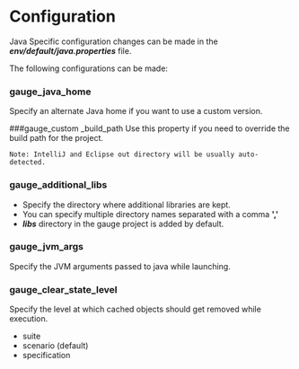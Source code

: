 # Configuration

Java Specific configuration changes can be made in the ***env/default/java.properties*** file.

The following configurations can be made:

### gauge_java_home
Specify an alternate Java home if you want to use a custom version.


###gauge_custom _build_path
Use this property if you need to override the build path for the project.
````
Note: IntelliJ and Eclipse out directory will be usually auto-detected.
````


### gauge_additional_libs
* Specify the directory where additional libraries are kept.
* You can specify multiple directory names separated with a comma **','**
* ***libs*** directory in the gauge project is added by default.


### gauge_jvm_args
Specify the JVM arguments passed to java while launching.

### gauge_clear_state_level
Specify the level at which cached objects should get removed while execution.
* suite
* scenario (default)
* specification


